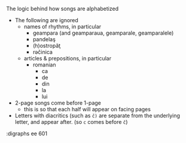 The logic behind how songs are alphabetized

 - The following are ignored
    - names of rhythms, in particular
       - geampara (and geamparaua, geamparale, geamparalele)
       - pandelaş
       - (h)ostropăţ
       - rəčinica
    - articles & prepositions, in particular
       - romanian
          - ca
          - de
          - din
          - la
          - lui
 - 2-page songs come before 1-page
    - this is so that each half will appear on facing pages
 - Letters with diacritics (such as `č)` are separate from the underlying letter, and appear after.
   (so `c` comes before `č`)

:digraphs ee 601
